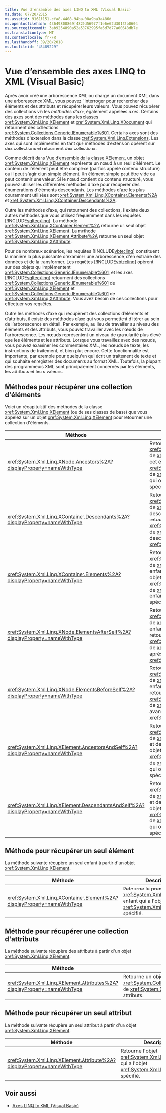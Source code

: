 ```yaml
---
title: Vue d’ensemble des axes LINQ to XML (Visual Basic)
ms.date: 07/20/2015
ms.assetid: 9161f151-cfa8-4408-94ba-08a9ba3a486d
ms.openlocfilehash: 43649800869f4829d56977f1e6e62d30192b0604
ms.sourcegitcommit: 3ab9254890a52a50762995fa6d7d77a00348db7e
ms.translationtype: MT
ms.contentlocale: fr-FR
ms.lasthandoff: 09/20/2018
ms.locfileid: "46489229"
---
```

# <a name="linq-to-xml-axes-overview-visual-basic"></a>Vue d’ensemble des axes LINQ to XML (Visual Basic)
Après avoir créé une arborescence XML ou chargé un document XML dans une arborescence XML, vous pouvez l'interroger pour rechercher des éléments et des attributs et récupérer leurs valeurs. Vous pouvez récupérer des collections via les *méthodes d’axe*, également appelées *axes*. Certains des axes sont des méthodes dans les classes <xref:System.Xml.Linq.XElement> et <xref:System.Xml.Linq.XDocument> qui retournent des collections <xref:System.Collections.Generic.IEnumerable%601>. Certains axes sont des méthodes d'extension dans la classe <xref:System.Xml.Linq.Extensions>. Les axes qui sont implémentés en tant que méthodes d’extension opèrent sur des collections et retournent des collections.  
  
 Comme décrit dans [Vue d’ensemble de la classe XElement](../../../../visual-basic/programming-guide/concepts/linq/xelement-class-overview.md), un objet <xref:System.Xml.Linq.XElement> représente un nœud à un seul d’élément. Le contenu de l'élément peut être complexe (parfois appelé contenu structuré) ou il peut s'agir d'un simple élément. Un élément simple peut être vide ou peut contenir une valeur. Si le nœud contient du contenu structuré, vous pouvez utiliser les différentes méthodes d'axe pour récupérer des énumérations d'éléments descendants. Les méthodes d'axe les plus couramment utilisées sont <xref:System.Xml.Linq.XContainer.Elements%2A> et <xref:System.Xml.Linq.XContainer.Descendants%2A>.  
  
 Outre les méthodes d’axe, qui retournent des collections, il existe deux autres méthodes que vous utilisez fréquemment dans les requêtes [!INCLUDE[sqltecxlinq](~/includes/sqltecxlinq-md.md)]. La méthode <xref:System.Xml.Linq.XContainer.Element%2A> retourne un seul objet <xref:System.Xml.Linq.XElement>. La méthode <xref:System.Xml.Linq.XElement.Attribute%2A> retourne un seul objet <xref:System.Xml.Linq.XAttribute>.  
  
 Pour de nombreux scénarios, les requêtes [!INCLUDE[vbteclinq](~/includes/vbteclinq-md.md)] constituent la manière la plus puissante d'examiner une arborescence, d'en extraire des données et de la transformer. Les requêtes [!INCLUDE[vbteclinq](~/includes/vbteclinq-md.md)] opèrent sur des objets qui implémentent <xref:System.Collections.Generic.IEnumerable%601>, et les axes [!INCLUDE[sqltecxlinq](~/includes/sqltecxlinq-md.md)] retournent des collections <xref:System.Collections.Generic.IEnumerable%601> de <xref:System.Xml.Linq.XElement> et <xref:System.Collections.Generic.IEnumerable%601> de <xref:System.Xml.Linq.XAttribute>. Vous avez besoin de ces collections pour effectuer vos requêtes.  
  
 Outre les méthodes d’axe qui récupèrent des collections d’éléments et d’attributs, il existe des méthodes d’axe qui vous permettent d’itérer au sein de l’arborescence en détail. Par exemple, au lieu de travailler au niveau des éléments et des attributs, vous pouvez travailler avec les nœuds de l'arborescence. Les nœuds représentent un niveau de granularité plus élevé que les éléments et les attributs. Lorsque vous travaillez avec des nœuds, vous pouvez examiner les commentaires XML, les nœuds de texte, les instructions de traitement, et bien plus encore. Cette fonctionnalité est importante, par exemple pour quelqu'un qui écrit un traitement de texte et qui souhaite enregistrer des documents au format XML. Toutefois, la plupart des programmeurs XML sont principalement concernés par les éléments, les attributs et leurs valeurs.  
  
## <a name="methods-for-retrieving-a-collection-of-elements"></a>Méthodes pour récupérer une collection d'éléments  
 Voici un récapitulatif des méthodes de la classe <xref:System.Xml.Linq.XElement> (ou de ses classes de base) que vous appelez sur un objet <xref:System.Xml.Linq.XElement> pour retourner une collection d'éléments.  
  
|Méthode|Description|  
|------------|-----------------|  
|<xref:System.Xml.Linq.XNode.Ancestors%2A?displayProperty=nameWithType>|Retourne un objet <xref:System.Collections.Generic.IEnumerable%601> de <xref:System.Xml.Linq.XElement> des ancêtres de cet élément. Une surcharge retourne un objet <xref:System.Collections.Generic.IEnumerable%601> de <xref:System.Xml.Linq.XElement> des ancêtres qui ont l'objet <xref:System.Xml.Linq.XName> spécifié.|  
|<xref:System.Xml.Linq.XContainer.Descendants%2A?displayProperty=nameWithType>|Retourne un objet <xref:System.Collections.Generic.IEnumerable%601> de <xref:System.Xml.Linq.XElement> des descendants de cet élément. Une surcharge retourne un objet <xref:System.Collections.Generic.IEnumerable%601> de <xref:System.Xml.Linq.XElement> des descendants qui ont l'objet <xref:System.Xml.Linq.XName> spécifié.|  
|<xref:System.Xml.Linq.XContainer.Elements%2A?displayProperty=nameWithType>|Retourne un objet <xref:System.Collections.Generic.IEnumerable%601> de <xref:System.Xml.Linq.XElement> des éléments enfants de cet élément. Une surcharge retourne un objet <xref:System.Collections.Generic.IEnumerable%601> de <xref:System.Xml.Linq.XElement> des éléments enfants qui ont l'objet <xref:System.Xml.Linq.XName> spécifié.|  
|<xref:System.Xml.Linq.XNode.ElementsAfterSelf%2A?displayProperty=nameWithType>|Retourne un objet <xref:System.Collections.Generic.IEnumerable%601> de <xref:System.Xml.Linq.XElement> des éléments enfants placés après cet élément. Une surcharge retourne un objet <xref:System.Collections.Generic.IEnumerable%601> de <xref:System.Xml.Linq.XElement> des éléments après cet élément qui ont l'objet <xref:System.Xml.Linq.XName> spécifié.|  
|<xref:System.Xml.Linq.XNode.ElementsBeforeSelf%2A?displayProperty=nameWithType>|Retourne un objet <xref:System.Collections.Generic.IEnumerable%601> de <xref:System.Xml.Linq.XElement> des éléments enfants placés avant cet élément. Une surcharge retourne un objet <xref:System.Collections.Generic.IEnumerable%601> de <xref:System.Xml.Linq.XElement> des éléments avant cet élément qui ont l'objet <xref:System.Xml.Linq.XName> spécifié.|  
|<xref:System.Xml.Linq.XElement.AncestorsAndSelf%2A?displayProperty=nameWithType>|Retourne un objet <xref:System.Collections.Generic.IEnumerable%601> de <xref:System.Xml.Linq.XElement> de cet élément et de ces ancêtres. Une surcharge retourne un objet <xref:System.Collections.Generic.IEnumerable%601> de <xref:System.Xml.Linq.XElement> des éléments qui ont l'objet <xref:System.Xml.Linq.XName> spécifié.|  
|<xref:System.Xml.Linq.XElement.DescendantsAndSelf%2A?displayProperty=nameWithType>|Retourne un objet <xref:System.Collections.Generic.IEnumerable%601> de <xref:System.Xml.Linq.XElement> de cet élément et de ces descendants. Une surcharge retourne un objet <xref:System.Collections.Generic.IEnumerable%601> de <xref:System.Xml.Linq.XElement> des éléments qui ont l'objet <xref:System.Xml.Linq.XName> spécifié.|  
  
## <a name="method-for-retrieving-a-single-element"></a>Méthode pour récupérer un seul élément  
 La méthode suivante récupère un seul enfant à partir d'un objet <xref:System.Xml.Linq.XElement>.  
  
|Méthode|Description|  
|------------|-----------------|  
|<xref:System.Xml.Linq.XContainer.Element%2A?displayProperty=nameWithType>|Retourne le premier objet <xref:System.Xml.Linq.XElement> enfant qui a l'objet <xref:System.Xml.Linq.XName> spécifié.|  
  
## <a name="method-for-retrieving-a-collection-of-attributes"></a>Méthode pour récupérer une collection d'attributs  
 La méthode suivante récupère des attributs à partir d'un objet <xref:System.Xml.Linq.XElement>.  
  
|Méthode|Description|  
|------------|-----------------|  
|<xref:System.Xml.Linq.XElement.Attributes%2A?displayProperty=nameWithType>|Retourne un objet <xref:System.Collections.Generic.IEnumerable%601> de <xref:System.Xml.Linq.XAttribute> de tous les attributs.|  
  
## <a name="method-for-retrieving-a-single-attribute"></a>Méthode pour récupérer un seul attribut  
 La méthode suivante récupère un seul attribut à partir d'un objet <xref:System.Xml.Linq.XElement>.  
  
|Méthode|Description|  
|------------|-----------------|  
|<xref:System.Xml.Linq.XElement.Attribute%2A?displayProperty=nameWithType>|Retourne l'objet <xref:System.Xml.Linq.XAttribute> qui a l'objet <xref:System.Xml.Linq.XName> spécifié.|  
  
## <a name="see-also"></a>Voir aussi

- [Axes LINQ to XML (Visual Basic)](../../../../visual-basic/programming-guide/concepts/linq/linq-to-xml-axes.md)

